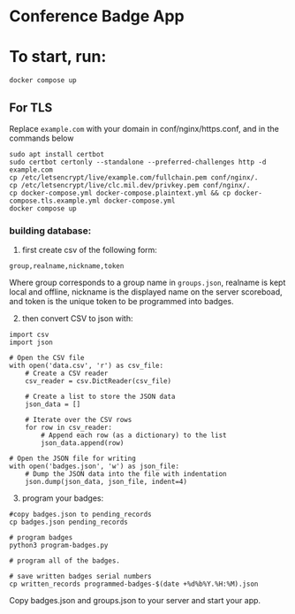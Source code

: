# Conference Badge App

# To start, run:

```docker compose up```

## For TLS

Replace `example.com` with your domain in conf/nginx/https.conf, and in the commands below

```
sudo apt install certbot
sudo certbot certonly --standalone --preferred-challenges http -d example.com
cp /etc/letsencrypt/live/example.com/fullchain.pem conf/nginx/.
cp /etc/letsencrypt/live/clc.mil.dev/privkey.pem conf/nginx/.
cp docker-compose.yml docker-compose.plaintext.yml && cp docker-compose.tls.example.yml docker-compose.yml
docker compose up
```


### building database:

1) first create csv of the following form:

```
group,realname,nickname,token

```

Where group corresponds to a group name in `groups.json`, realname is kept local and offline, nickname
is the displayed name on the server scoreboad, and token is the unique token to be programmed into badges.

2) then convert CSV to json with:

```
import csv
import json

# Open the CSV file
with open('data.csv', 'r') as csv_file:
    # Create a CSV reader
    csv_reader = csv.DictReader(csv_file)

    # Create a list to store the JSON data
    json_data = []

    # Iterate over the CSV rows
    for row in csv_reader:
        # Append each row (as a dictionary) to the list
        json_data.append(row)

# Open the JSON file for writing
with open('badges.json', 'w') as json_file:
    # Dump the JSON data into the file with indentation
    json.dump(json_data, json_file, indent=4)
```


3) program your badges:

```
#copy badges.json to pending_records
cp badges.json pending_records

# program badges
python3 program-badges.py

# program all of the badges.

# save written badges serial numbers
cp written_records programmed-badges-$(date +%d%b%Y.%H:%M).json
```

Copy badges.json and groups.json to your server and start your app.
